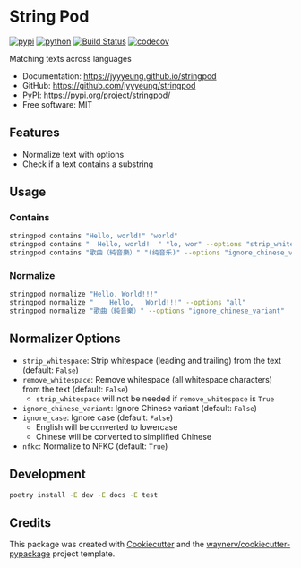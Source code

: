 # String Pod

[![pypi](https://img.shields.io/pypi/v/stringpod.svg)](https://pypi.org/project/stringpod/)
[![python](https://img.shields.io/pypi/pyversions/stringpod.svg)](https://pypi.org/project/stringpod/)
[![Build Status](https://github.com/jyyyeung/stringpod/actions/workflows/dev.yml/badge.svg)](https://github.com/jyyyeung/stringpod/actions/workflows/dev.yml)
[![codecov](https://codecov.io/gh/jyyyeung/stringpod/branch/main/graphs/badge.svg)](https://codecov.io/github/jyyyeung/stringpod)

Matching texts across languages

* Documentation: <https://jyyyeung.github.io/stringpod>
* GitHub: <https://github.com/jyyyeung/stringpod>
* PyPI: <https://pypi.org/project/stringpod/>
* Free software: MIT

## Features

* Normalize text with options
* Check if a text contains a substring

## Usage

### Contains

```bash
stringpod contains "Hello, world!" "world"
stringpod contains "  Hello, world!  " "lo, wor" --options "strip_whitespace,ignore_case"
stringpod contains "歌曲（純音樂）" "(纯音乐)" --options "ignore_chinese_variant"
```

### Normalize

```bash
stringpod normalize "Hello, World!!!"
stringpod normalize "    Hello,   World!!!" --options "all"
stringpod normalize "歌曲（純音樂）" --options "ignore_chinese_variant"
```

## Normalizer Options

* `strip_whitespace`: Strip whitespace (leading and trailing) from the text (default: `False`)
* `remove_whitespace`: Remove whitespace (all whitespace characters) from the text (default: `False`)
  * `strip_whitespace` will not be needed if `remove_whitespace` is `True`
* `ignore_chinese_variant`: Ignore Chinese variant (default: `False`)
* `ignore_case`: Ignore case (default: `False`)
  * English will be converted to lowercase
  * Chinese will be converted to simplified Chinese
* `nfkc`: Normalize to NFKC (default: `True`)

## Development

```bash
poetry install -E dev -E docs -E test
```

## Credits

This package was created with [Cookiecutter](https://github.com/audreyr/cookiecutter) and the [waynerv/cookiecutter-pypackage](https://github.com/waynerv/cookiecutter-pypackage) project template.
